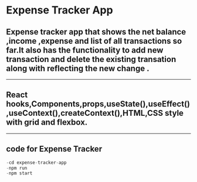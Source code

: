# Expense Tracker App

## Expense tracker app that shows the net balance ,income ,expense and list of all transactions so far.It also has the functionality to add new transaction and delete the existing transation along with reflecting the new change .
---

## React hooks,Components,props,useState(),useEffect(),useContext(),createContext(),HTML,CSS style with grid and flexbox.
---

## code for Expense Tracker
```python
-cd expense-tracker-app
-npm run
-npm start
```